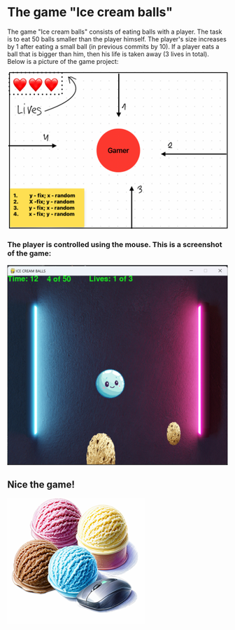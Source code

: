# The game "Ice cream balls"

The game "Ice cream balls" consists of eating balls with a player. The task is to eat 50 balls 
smaller than the player himself. The player's size increases by 1 after eating a small ball (in 
previous commits by 10). If a player eats a ball that is bigger than him, then his life is taken away 
(3 lives in total). Below is a picture of the game project:

![picture](project_balls.png)

### The player is controlled using the mouse. This is a screenshot of the game:
![picture](balls_game_screen.png)

## Nice the game!

![picture](nice.png)
